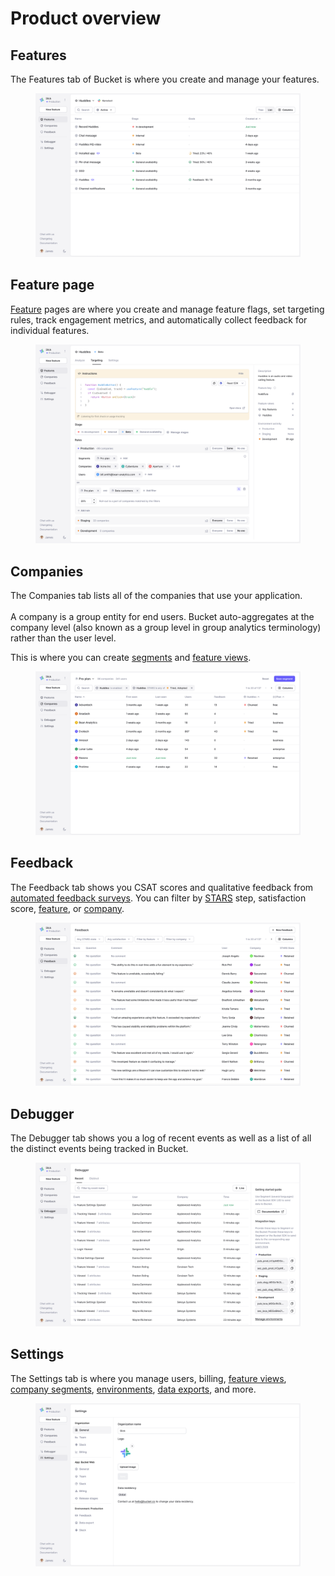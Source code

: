 # Product overview

## Features

The Features tab of Bucket is where you create and manage your features.

<figure><img src="../.gitbook/assets/Features-min.png" alt="Feature tab"><figcaption></figcaption></figure>

## Feature page

[Feature](create-your-first-feature.md) pages are where you create and manage feature flags, set targeting rules, track engagement metrics, and automatically collect feedback for individual features.&#x20;

<figure><img src="../.gitbook/assets/Features Page V2-min.png" alt="Feature page with rollout targeting rules"><figcaption></figcaption></figure>

## Companies

The Companies tab lists all of the companies that use your application. \
\
A company is a group entity for end users. Bucket auto-aggregates at the company level (also known as a group level in group analytics terminology) rather than the user level.

This is where you can create [segments](feature-targeting-rules/creating-segments.md) and [feature views](https://bucket.co/glossary/feature-views).

<figure><img src="../.gitbook/assets/Companies-min.png" alt="Company page"><figcaption></figcaption></figure>

## Feedback

The Feedback tab shows you CSAT scores and qualitative feedback from [automated feedback surveys](feature-analysis/automated-feedback-surveys.md).  You can filter by [STARS](feature-analysis/stars-framework.md) step, satisfaction score, [feature](create-your-first-feature.md), or [company](feature-targeting-rules/creating-segments.md).

<figure><img src="../.gitbook/assets/Feedback-min.png" alt="Feedback tab with feature feedback and CSAT scores"><figcaption></figcaption></figure>

## Debugger

The Debugger tab shows you a log of recent events as well as a list of all the distinct events being tracked in Bucket.

<figure><img src="../.gitbook/assets/Debugger-min (1).png" alt="Debugger page"><figcaption></figcaption></figure>

## Settings

The Settings tab is where you manage users, billing, [feature views](https://bucket.co/glossary/feature-views), [company segments](feature-targeting-rules/creating-segments.md), [environments](feature-targeting-rules/environments.md), [data exports](data-export.md), and more.

<figure><img src="../.gitbook/assets/Settings-min.png" alt="Global settings page"><figcaption></figcaption></figure>

